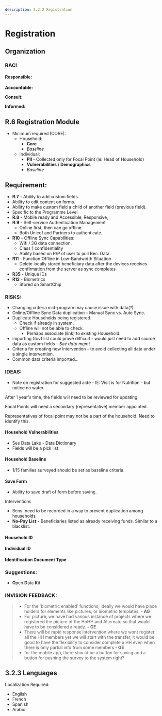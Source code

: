 ```yaml
---
description: 3.2.2 Registration
---
```


# Registration

## Organization

### RACI

#### **Responsible:**

**Accountable:**

**Consult:**

**Informed:**

## **R.6 Registration Module**

* Minimum required \(CORE\):
  * Household:
    * **Core**
    * _Baseline_
  * Individual:
    * **PII** - Collected only for Focal Point \(ie: Head of Household\)
    * **Vulnerabilities / Demographics**
    * _Baseline_

## Requirement:

* **R.7** - Ability to add custom fields.
* Ability to edit content on forms.
* Ability to make custom field a child of another field \(previous field\).
* Specific to the Programme Level
* **R.8** - Mobile ready and Accessible, Responsive, 
* **R.9** - Self-service Authentication Management
  * Online first, then can go offline.
  * Both Unicef and Partners to authenticate. 
* **R10** - Offline Sync Capabilities:
  * Wifi / 3G data connection.
  *  Class 1 confidentiality
  * Ability based on R/P of user to pull Ben. Data.
* **R11** - Function Offline in Low-Bandwidth Situation
  * Delete locally stored beneficiary data after the devices receives confirmation from the server as sync completes.
* **R35** - Unique IDs
* **R12** - Biometrics
  * Stored on SmartChip

### RISKS:

* Changing criteria mid-program may cause issue with data\(?\)
* Online/Offline Sync Data duplication - Manual Sync vs. Auto Sync.
* Duplicate Households being registered.
  * Check if already in system.
  * Offline will not be able to check.
    * Perhaps associate \(link\) to existing Household.
* Importing Govt list could prove difficult - would just need to add source data as custom fields - _See data mgmt_
* Criteria for creating new Intervention - to avoid collecting all data under a single intervention.
* Common data criteria imported...

### IDEAS:

* Note on registration for suggested aide - IE: Visit is for Nutrition - but notice no water.

After 1 year's time, the fields will need to be reviewed for updating.

Focal Points will need a secondary \(representative\) member appointed.

Representatives of focal point may not be a part of the household. Need to identify this.

#### Household Vulnerabilities

* See Data Lake - Data Dictionary
* Fields will be a pick list.

#### Household Baseline

* 1/15 families surveyed should be set as baseline criteria.

#### Save Form

* Ability to save draft of form before saving.

Interventions

* Bens. need to be recorded in a way to prevent duplication among households
* **No-Pay List** - Beneficiaries listed as already receiving funds. Similar to a blacklist.

#### Household ID

#### Individual ID

#### Identification Document Type

### Suggestions:

* **O**pen **D**ata **K**it

### INVISION FEEDBACK:

> * For the 'biometric enabled' functions, ideally we would have place holders for elements like pictures, or biometric templates. **- AG**
> * For picture, we have had various instance of projects where we registered the picture of the HoHH and Alternate so that would have to be considered already.  **- GE**
> * There will be rapid response intervention where we wont register all the HH members yet we will start with the transfer, it would be good to have the flexibility to consider complete a HH even when there is only partial info from some members **- GE**
> * for the mobile app, there should be a button for saving and a button for pushing the survey to the system right?

## 3.2.3 Languages

Localization Required:

* English
* French
* Spanish
* Arabic





